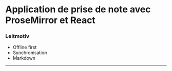 # Application de prise de note avec ProseMirror et React


### Leitmotiv
- Offline first
- Synchronisation
- Markdown
****